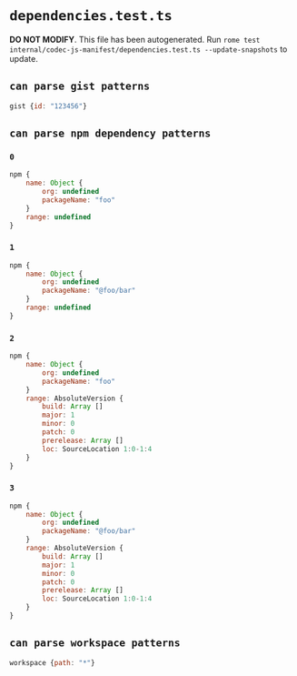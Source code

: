 # `dependencies.test.ts`

**DO NOT MODIFY**. This file has been autogenerated. Run `rome test internal/codec-js-manifest/dependencies.test.ts --update-snapshots` to update.

## `can parse gist patterns`

```javascript
gist {id: "123456"}
```

## `can parse npm dependency patterns`

### `0`

```javascript
npm {
	name: Object {
		org: undefined
		packageName: "foo"
	}
	range: undefined
}
```

### `1`

```javascript
npm {
	name: Object {
		org: undefined
		packageName: "@foo/bar"
	}
	range: undefined
}
```

### `2`

```javascript
npm {
	name: Object {
		org: undefined
		packageName: "foo"
	}
	range: AbsoluteVersion {
		build: Array []
		major: 1
		minor: 0
		patch: 0
		prerelease: Array []
		loc: SourceLocation 1:0-1:4
	}
}
```

### `3`

```javascript
npm {
	name: Object {
		org: undefined
		packageName: "@foo/bar"
	}
	range: AbsoluteVersion {
		build: Array []
		major: 1
		minor: 0
		patch: 0
		prerelease: Array []
		loc: SourceLocation 1:0-1:4
	}
}
```

## `can parse workspace patterns`

```javascript
workspace {path: "*"}
```
